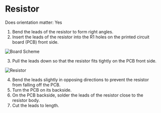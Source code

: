 # Resistor
Does orientation matter: Yes

1. Bend the leads of the resistor to form right angles.
2. Insert the leads of the resistor into the R1 holes on the printed circuit board (PCB) front side.

![Board Scheme](https://github.com/tinusaur/guides/blob/master/docs/images/board_scheme_marked.jpg)

3. Pull the leads down so that the resistor fits tightly on the PCB front side.

![Resistor](https://github.com/tinusaur/guides/blob/master/docs/images/3_resistor.jpg)

4. Bend the leads slightly in opposing directions to prevent the resistor from falling off the PCB.
5. Turn the PCB on its backside.
6. On the PCB backside, solder the leads of the resistor close to the resistor body.
7. Cut the leads to length.
